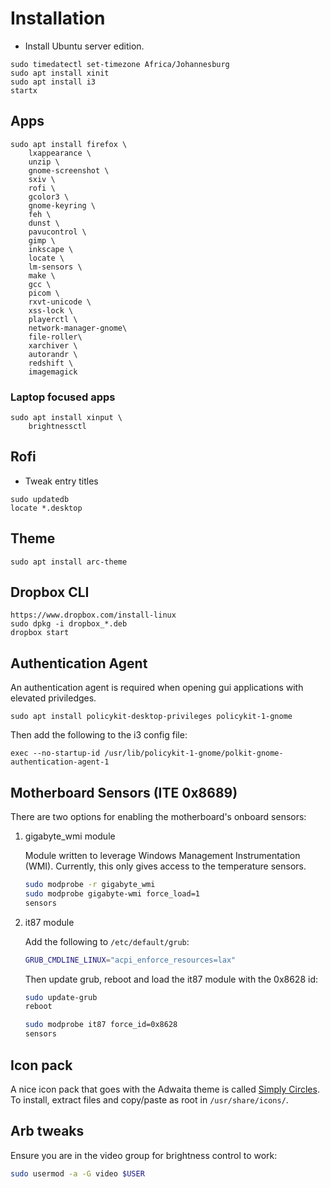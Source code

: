 # Installation

- Install Ubuntu server edition.

```
sudo timedatectl set-timezone Africa/Johannesburg
sudo apt install xinit
sudo apt install i3
startx
```

## Apps

```
sudo apt install firefox \
    lxappearance \
    unzip \
    gnome-screenshot \
    sxiv \
    rofi \
    gcolor3 \
    gnome-keyring \
    feh \
    dunst \
    pavucontrol \
    gimp \
    inkscape \
    locate \
    lm-sensors \
    make \
    gcc \
    picom \
    rxvt-unicode \
    xss-lock \
    playerctl \
    network-manager-gnome\
    file-roller\
    xarchiver \
    autorandr \
    redshift \
    imagemagick
```

### Laptop focused apps

```
sudo apt install xinput \
    brightnessctl
```

## Rofi

- Tweak entry titles

```
sudo updatedb
locate *.desktop
```

## Theme

```
sudo apt install arc-theme
```

## Dropbox CLI

```
https://www.dropbox.com/install-linux
sudo dpkg -i dropbox_*.deb
dropbox start
```

## Authentication Agent

An authentication agent is required when opening gui applications with elevated priviledges.

```
sudo apt install policykit-desktop-privileges policykit-1-gnome
```

Then add the following to the i3 config file:

```
exec --no-startup-id /usr/lib/policykit-1-gnome/polkit-gnome-authentication-agent-1
```

## Motherboard Sensors (ITE 0x8689)

There are two options for enabling the motherboard's onboard sensors:

1. gigabyte_wmi module

    Module written to leverage Windows Management Instrumentation (WMI).
    Currently, this only gives access to the temperature sensors.

    ```bash
    sudo modprobe -r gigabyte_wmi
    sudo modprobe gigabyte-wmi force_load=1
    sensors
    ```

2. it87 module

    Add the following to `/etc/default/grub`:

    ```bash
    GRUB_CMDLINE_LINUX="acpi_enforce_resources=lax"
    ```

    Then update grub, reboot and load the it87 module with the 0x8628 id:

    ```bash
    sudo update-grub
    reboot
    ```

    ```bash
    sudo modprobe it87 force_id=0x8628
    sensors
    ```

## Icon pack

A nice icon pack that goes with the Adwaita theme is called [Simply Circles](https://github.com/ju1464/Simply_Circles_Icons). To install, extract files and copy/paste as root in `/usr/share/icons/`.


## Arb tweaks

Ensure you are in the video group for brightness control to work:

```bash
sudo usermod -a -G video $USER
```
